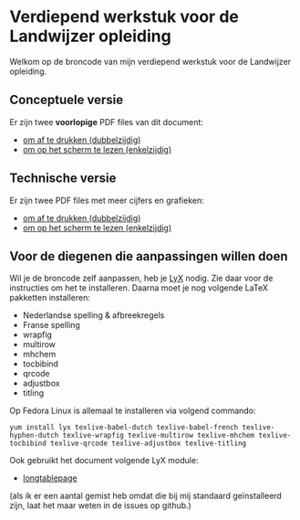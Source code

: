 # Verdiepend werkstuk voor de Landwijzer opleiding

Welkom op de broncode van mijn verdiepend werkstuk voor de Landwijzer opleiding.

## Conceptuele versie

Er zijn twee **voorlopige** PDF files van dit document:

* [om af te drukken (dubbelzijdig)](https://github.com/EricSeynaeve/landwijzer_werkstuk/raw/master/text/manuscript-nl_print.pdf)
* [om op het scherm te lezen (enkelzijdig)](https://github.com/EricSeynaeve/landwijzer_werkstuk/raw/master/text/manuscript-nl_screen.pdf)

## Technische versie

Er zijn twee PDF files met meer cijfers en grafieken:

* [om af te drukken (dubbelzijdig)](https://github.com/EricSeynaeve/landwijzer_werkstuk/raw/master/text/manuscript-tech-nl_print.pdf)
* [om op het scherm te lezen (enkelzijdig)](https://github.com/EricSeynaeve/landwijzer_werkstuk/raw/master/text/manuscript-tech-nl_screen.pdf)

## Voor de diegenen die aanpassingen willen doen

Wil je de broncode zelf aanpassen, heb je [LyX](https://www.lyx.org) nodig. Zie daar voor de instructies om het te installeren.
Daarna moet je nog volgende LaTeX pakketten installeren:

* Nederlandse spelling & afbreekregels
* Franse spelling
* wrapfig
* multirow
* mhchem
* tocbibind
* qrcode
* adjustbox
* titling

Op Fedora Linux is allemaal te installeren via volgend commando:
```
yum install lyx texlive-babel-dutch texlive-babel-french texlive-hyphen-dutch texlive-wrapfig texlive-multirow texlive-mhchem texlive-tocbibind texlive-qrcode texlive-adjustbox texlive-titling
```

Ook gebruikt het document volgende LyX module:

* [longtablepage](https://wiki.lyx.org/Layouts/Modules#toc4)

(als ik er een aantal gemist heb omdat die bij mij standaard geïnstalleerd zijn, laat het maar weten in de issues op github.)
